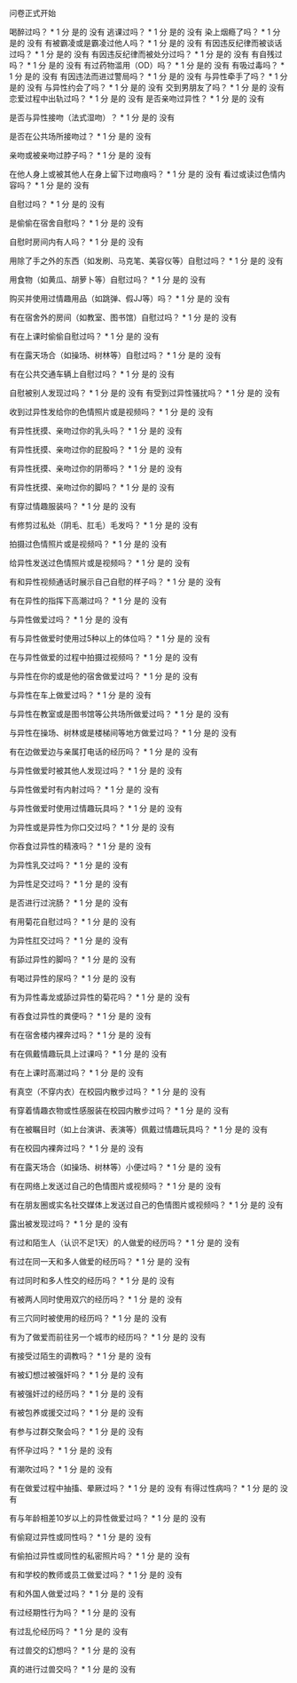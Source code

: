 问卷正式开始

喝醉过吗？
*
1 分
是的
没有
逃课过吗？
*
1 分
是的
没有
染上烟瘾了吗？
*
1 分
是的
没有
有被霸凌或是霸凌过他人吗？
*
1 分
是的
没有
有因违反纪律而被谈话过吗？
*
1 分
是的
没有
有因违反纪律而被处分过吗？
*
1 分
是的
没有
有自残过吗？
*
1 分
是的
没有
有过药物滥用（OD）吗？
*
1 分
是的
没有
有吸过毒吗？
*
1 分
是的
没有
有因违法而进过警局吗？
*
1 分
是的
没有
与异性牵手了吗？
*
1 分
是的
没有
与异性约会了吗？
*
1 分
是的
没有
交到男朋友了吗？
*
1 分
是的
没有
恋爱过程中出轨过吗？
*
1 分
是的
没有
是否亲吻过异性？
*
1 分
是的
没有

是否与异性接吻（法式湿吻）？
*
1 分
是的
没有

是否在公共场所接吻过？
*
1 分
是的
没有

亲吻或被亲吻过脖子吗？
*
1 分
是的
没有

在他人身上或被其他人在身上留下过吻痕吗？
*
1 分
是的
没有
看过或读过色情内容吗？
*
1 分
是的
没有

自慰过吗？
*
1 分
是的
没有

是偷偷在宿舍自慰吗？
*
1 分
是的
没有

自慰时房间内有人吗？
*
1 分
是的
没有

用除了手之外的东西（如发刷、马克笔、美容仪等）自慰过吗？
*
1 分
是的
没有

用食物（如黄瓜、胡萝卜等）自慰过吗？
*
1 分
是的
没有

购买并使用过情趣用品（如跳弹、假JJ等）吗？
*
1 分
是的
没有

有在宿舍外的房间（如教室、图书馆）自慰过吗？
*
1 分
是的
没有

有在上课时偷偷自慰过吗？
*
1 分
是的
没有

有在露天场合（如操场、树林等）自慰过吗？
*
1 分
是的
没有

有在公共交通车辆上自慰过吗？
*
1 分
是的
没有

自慰被别人发现过吗？
*
1 分
是的
没有
有受到过异性骚扰吗？
*
1 分
是的
没有

收到过异性发给你的色情照片或是视频吗？
*
1 分
是的
没有

有异性抚摸、亲吻过你的乳头吗？
*
1 分
是的
没有

有异性抚摸、亲吻过你的屁股吗？
*
1 分
是的
没有

有异性抚摸、亲吻过你的阴蒂吗？
*
1 分
是的
没有

有异性抚摸、亲吻过你的脚吗？
*
1 分
是的
没有

有穿过情趣服装吗？
*
1 分
是的
没有

有修剪过私处（阴毛、肛毛）毛发吗？
*
1 分
是的
没有

拍摄过色情照片或是视频吗？
*
1 分
是的
没有

给异性发送过色情照片或是视频吗？
*
1 分
是的
没有

有和异性视频通话时展示自己自慰的样子吗？
*
1 分
是的
没有

有在异性的指挥下高潮过吗？
*
1 分
是的
没有

与异性做爱过吗？
*
1 分
是的
没有

有与异性做爱时使用过5种以上的体位吗？
*
1 分
是的
没有

在与异性做爱的过程中拍摄过视频吗？
*
1 分
是的
没有

与异性在你的或是他的宿舍做爱过吗？
*
1 分
是的
没有

与异性在车上做爱过吗？
*
1 分
是的
没有

与异性在教室或是图书馆等公共场所做爱过吗？
*
1 分
是的
没有

与异性在操场、树林或是楼梯间等地方做爱过吗？
*
1 分
是的
没有

有在边做爱边与亲属打电话的经历吗？
*
1 分
是的
没有

与异性做爱时被其他人发现过吗？
*
1 分
是的
没有

与异性做爱时有内射过吗？
*
1 分
是的
没有

与异性做爱时使用过情趣玩具吗？
*
1 分
是的
没有

为异性或是异性为你口交过吗？
*
1 分
是的
没有

你吞食过异性的精液吗？
*
1 分
是的
没有

为异性乳交过吗？
*
1 分
是的
没有

为异性足交过吗？
*
1 分
是的
没有

是否进行过浣肠？
*
1 分
是的
没有

有用菊花自慰过吗？
*
1 分
是的
没有

为异性肛交过吗？
*
1 分
是的
没有

有舔过异性的脚吗？
*
1 分
是的
没有

有喝过异性的尿吗？
*
1 分
是的
没有

有为异性毒龙或舔过异性的菊花吗？
*
1 分
是的
没有

有吞食过异性的粪便吗？
*
1 分
是的
没有

有在宿舍楼内裸奔过吗？
*
1 分
是的
没有

有在佩戴情趣玩具上过课吗？
*
1 分
是的
没有

有在上课时高潮过吗？
*
1 分
是的
没有

有真空（不穿内衣）在校园内散步过吗？
*
1 分
是的
没有

有穿着情趣衣物或性感服装在校园内散步过吗？
*
1 分
是的
没有

有在被瞩目时（如上台演讲、表演等）佩戴过情趣玩具吗？
*
1 分
是的
没有

有在校园内裸奔过吗？
*
1 分
是的
没有

有在露天场合（如操场、树林等）小便过吗？
*
1 分
是的
没有

有在网络上发送过自己的色情图片或视频吗？
*
1 分
是的
没有

有在朋友圈或实名社交媒体上发送过自己的色情图片或视频吗？
*
1 分
是的
没有

露出被发现过吗？
*
1 分
是的
没有

有过和陌生人（认识不足1天）的人做爱的经历吗？
*
1 分
是的
没有

有过在同一天和多人做爱的经历吗？
*
1 分
是的
没有

有过同时和多人性交的经历吗？
*
1 分
是的
没有

有被两人同时使用双穴的经历吗？
*
1 分
是的
没有

有三穴同时被使用的经历吗？
*
1 分
是的
没有

有为了做爱而前往另一个城市的经历吗？
*
1 分
是的
没有

有接受过陌生的调教吗？
*
1 分
是的
没有

有被幻想过被强奸吗？
*
1 分
是的
没有

有被强奸过的经历吗？
*
1 分
是的
没有

有被包养或援交过吗？
*
1 分
是的
没有

有参与过群交聚会吗？
*
1 分
是的
没有

有怀孕过吗？
*
1 分
是的
没有

有潮吹过吗？
*
1 分
是的
没有

有在做爱过程中抽搐、晕厥过吗？
*
1 分
是的
没有
有得过性病吗？
*
1 分
是的
没有

有与年龄相差10岁以上的异性做爱过吗？
*
1 分
是的
没有

有偷窥过异性或同性吗？
*
1 分
是的
没有

有偷拍过异性或同性的私密照片吗？
*
1 分
是的
没有

有和学校的教师或员工做爱过吗？
*
1 分
是的
没有

有和外国人做爱过吗？
*
1 分
是的
没有

有过经期性行为吗？
*
1 分
是的
没有

有过乱伦经历吗？
*
1 分
是的
没有

有过兽交的幻想吗？
*
1 分
是的
没有

真的进行过兽交吗？
*
1 分
是的
没有
